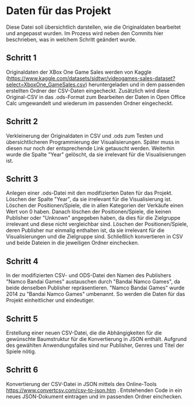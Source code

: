 # Daten für das Projekt
Diese Datei soll übersichtlich darstellen, wie die Originaldaten bearbeitet und angepasst wurden. Im Prozess wird neben den Commits hier beschrieben, was in welchem Schritt geändert wurde. 

## Schritt 1
Originaldaten der XBox One Game Sales werden von Kaggle (https://www.kaggle.com/datasets/sidtwr/videogames-sales-dataset?select=XboxOne_GameSales.csv) heruntergeladen und in dem passenden erstellten Ordner der CSV-Daten eingecheckt. Zusätzlich wird diese Original-CSV in das .ods-Format zum Bearbeiten der Daten in Open Office Calc umgewandelt und wiederum im passenden Ordner eingecheckt. 

## Schritt 2
Verkleinerung der Originaldaten in CSV und .ods zum Testen und übersichtlicheren Programmierung der Visualisierungen. Später muss in diesen nur noch der entsprechende Link getauscht werden. Weiterhin wurde die Spalte "Year" gelöscht, da sie irrelevant für die Visualisierungen ist. 

## Schritt 3 
Anlegen einer .ods-Datei mit den modifizierten Daten für das Projekt. Löschen der Spalte "Year", da sie irrelevant für die Visualisierung ist. Löschen der Positionen/Spiele, die in allen Kategorien der Verkäufe einen Wert von 0 haben. Danach löschen der Positionen/Spiele, die keinen Publisher oder "Unknown" angegeben haben, da dies für die Zielgruppe irrelevant und diese nicht vergleichbar sind. Löschen der Positionen/Spiele, deren Publisher nur einmalig enthalten ist, da sie irrelevant für die Visualisierungen und die Zielgruppe sind. Schließlich konvertieren in CSV und beide Dateien in die jeweiligen Ordner einchecken. 

## Schritt 4 
In der modifizierten CSV- und ODS-Datei den Namen des Publishers "Namco Bandai Games" austauschen durch "Bandai Namco Games", da beide denselben Publisher repräsentieren. "Namco Bandai Games" wurde 2014 zu "Bandai Namco Games" umbenannt. So werden die Daten für das Projekt einheitlicher und eindeutiger. 

## Schritt 5
Erstellung einer neuen CSV-Datei, die die Abhängigkeiten für die gewünschte Baumstruktur für die Konvertierung in JSON enthält. Aufgrund des gewählten Anwendungsfalles sind nur Publisher, Genres und Titel der Spiele nötig.

## Schritt 6
Konvertierung der CSV-Datei in JSON mittels des Online-Tools https://www.convertcsv.com/csv-to-json.htm . Entstehenden Code in ein neues JSON-Dokument eintragen und im passenden Ordner einchecken.
